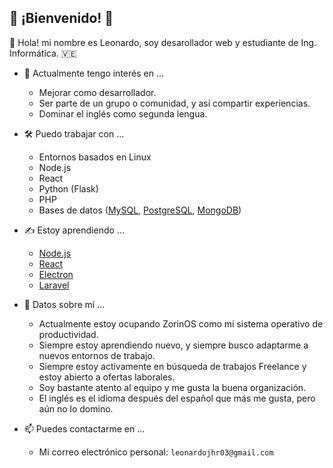 ## :beginner: ¡Bienvenido! :beginner:

👋 Hola! mi nombre es Leonardo, soy desarollador web y estudiante de Ing. Informática. :venezuela:

- 👀 Actualmente tengo interés en ...
  
  - Mejorar como desarrollador.
  - Ser parte de un grupo o comunidad, y así compartir experiencias.
  - Dominar el inglés como segunda lengua.
  
- :hammer_and_wrench: Puedo trabajar con ...
  
  - Entornos basados en Linux
  - Node.js
  - React
  - Python (Flask)
  - PHP
  - Bases de datos ([MySQL](https://www.mysql.com/), [PostgreSQL](https://www.postgresql.org/), [MongoDB](https://www.mongodb.com/))
  
- :writing_hand: Estoy aprendiendo ...

  - [Node.js](https://nodejs.org/es)
  - [React](https://es.reactjs.org)
  - [Electron](https://www.electronjs.org/) 
  - [Laravel](https://laravel.com/)

- :pushpin: Datos sobre mí ...

  - Actualmente estoy ocupando ZorinOS como mi sistema operativo de productividad.
  - Siempre estoy aprendiendo nuevo, y siempre busco adaptarme a nuevos entornos de trabajo.
  - Siempre estoy activamente en búsqueda de trabajos Freelance y estoy abierto a ofertas laborales.
  - Soy bastante atento al equipo y me gusta la buena organización.
  - El inglés es el idioma después del español que más me gusta, pero aún no lo domino.
 
- 📫 Puedes contactarme en ...
  * Mi correo electrónico personal: `leonardojhr03@gmail.com`
 
